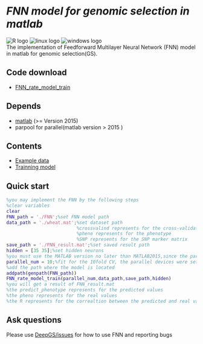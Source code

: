 # ___FNN model for genomic selection in matlab___ <br>
![](https://halobi.com/wp-content/uploads/2016/08/r_logo.png "R logo")
![](https://encrypted-tbn2.gstatic.com/images?q=tbn:ANd9GcSvCvZWbl922EJkjahQ5gmTpcvsYr3ujQBpMdyX-YG99vGWfTAmfw "linux logo")
![](https://encrypted-tbn3.gstatic.com/images?q=tbn:ANd9GcS3RzhXKSfXpWhWhvClckwi1Llj1j3HvjKpjvU8CQv4cje23TwS "windows logo")
<br>
The implementation of Feedforward Multilayer Neural Network (FNN) model in matlab for genomic selection(GS).
<br>
## Code download <br>
* [FNN_rate_model_train](https://github.com/cma2015/DeepGS/blob/master/FNNforMatlab/FNN_rate_model_train.m)<br>

## Depends
* [matlab](https://www.mathworks.com/products/matlab.html) (>= Version 2015) <br>
* parpool for parallel(matlab version > 2015 )<br>

## Contents
* [Example data](https://github.com/cma2015/DeepGS/blob/master/FNNforMatlab/wheat.mat) <br>
* [Trainning model](https://github.com/cma2015/DeepGS/blob/master/FNNforMatlab/FNN_rate_model_train.m)  <br>

## Quick start
```matlab
%you may implement the FNN by the following steps
%clear variables 
clear
FNN_path = './FNN';%set FNN model path
data_path = './wheat.mat';%set dataset path
                          %crossvalind represents for the cross-validation label
                          %pheno represents for the phenotype
                          %SNP represents for the SNP marker matrix
save_path = './FNN_result.mat';%set saved result path
hidden = [35 35];%set hidden neurons
%you must use the MATLAB version no later than MATLAB2015,since the parallel tool used is the parpool
parallel_num = 10;%fit for the 10fold CV, the parallel devices were set to 10
%add the path where the model is located
addpath(genpath(FNN_path))
FNN_rate_model_train(parallel_num,data_path,save_path,hidden)
%you will get a result of FNN_result.mat
%the predict_phenotype represents for the predicted values
%the pheno represents for the real values
%the R represents for the correaltion between the predicted and real values
```
## Ask questions
Please use [DeepGS/issues](https://github.com/cma2015/DeepGS/issues) for how to use FNN and reporting bugs
